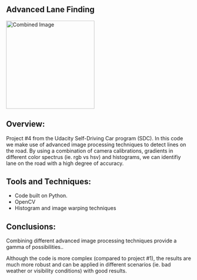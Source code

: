 ## Advanced Lane Finding

<img src="output_images/Lines_detected.jpg" width="240" alt="Combined Image" />


Overview:
---
Project #4 from the Udacity Self-Driving Car program (SDC).
In this code we make use of advanced image processing techniques to detect lines on the road. By using a combination of camera calibrations, gradients in different color spectrus (ie. rgb vs hsv) and histograms, we can identifiy lane on the road with a high degree of accuracy.

Tools and Techniques:
---
* Code built on Python.
* OpenCV
* Histogram and image warping techniques

Conclusions:
---
Combining different advanced image processing techniques provide a gamma of possibilities..

Although the code is more complex (compared to project #1), the results are much more robust and can be applied in different scenarios (ie. bad weather or visibility conditions) with good results.

